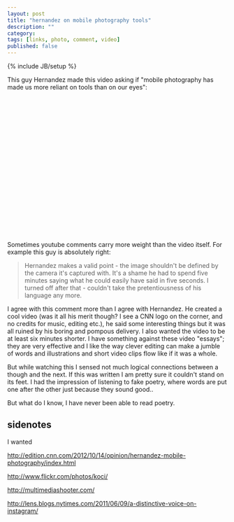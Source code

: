 ```yaml
---
layout: post
title: "hernandez on mobile photography tools"
description: ""
category: 
tags: [links, photo, comment, video]
published: false
---
```

{% include JB/setup %}

This guy Hernandez made this video asking if "mobile photography has made us more reliant on tools than on our eyes":

<iframe width="560" height="315" src=""http://www.youtube.com/embed/4AkDBFsQZ7U frameborder="0"></iframe>

Sometimes youtube comments carry more weight than the video itself. For example this guy is absolutely right:

> Hernandez makes a valid point - the image shouldn't be defined by the camera﻿ it's captured with. It's a shame he had to spend five minutes saying what he could easily have said in five seconds. I turned off after that - couldn't take the pretentiousness of his language any more.

I agree with this comment more than I agree with Hernandez. He created a cool video (was it all his merit though? I see a CNN logo on the corner, and no credits for music, editing etc.), he said some interesting things but it was all ruined by his boring and pompous delivery. I also wanted the video to be at least six minutes shorter. I have something against these video "essays"; they are very effective and I like the way clever editing can make a jumble of words and illustrations and short video clips flow like if it was  a whole.

But while watching this I sensed not much logical connections between a though and the next.  If this was written I am pretty sure it couldn't stand on its feet. I had the impression of listening to fake poetry, where words are put one after the other just because they sound good..

But what do I know, I have never been able to read poetry.

## sidenotes

I wanted 

http://edition.cnn.com/2012/10/14/opinion/hernandez-mobile-photography/index.html

http://www.flickr.com/photos/koci/

http://multimediashooter.com/

http://lens.blogs.nytimes.com/2011/06/09/a-distinctive-voice-on-instagram/

